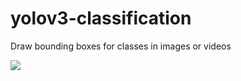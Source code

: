 # yolov3-classification
Draw bounding boxes for classes in images or videos

![](https://github.com/WillHTam/yolov3-classification/master/api/detections/detection.jpg?raw=true)

